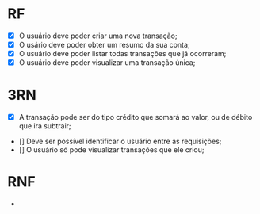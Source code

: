 # RF 

- [x] O usuário deve poder criar uma nova transação;
- [x] O usário deve poder obter um resumo da sua conta;
- [x] O usuário deve poder listar todas transações que já ocorreram;
- [x] O usuário deve poder visualizar uma transação única;

# 3RN 

- [x] A transação pode ser do tipo crédito que somará ao valor, ou de débito que ira subtrair;
- [] Deve ser possível identificar o usuário entre as requisições;
- [] O usuário só pode visualizar transações que ele criou;

# RNF
-
